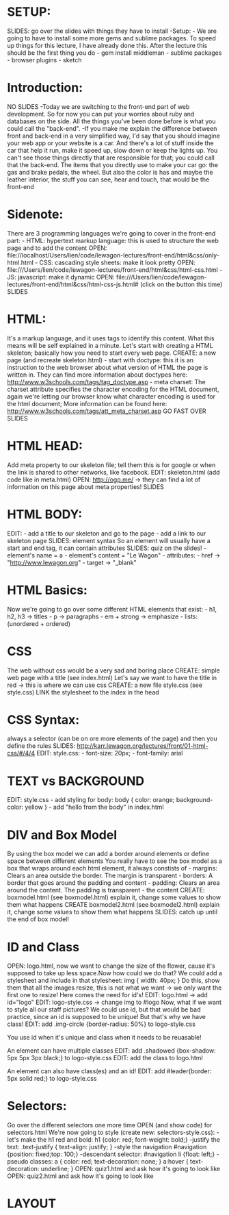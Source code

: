 # SETUP:
  SLIDES: go over the slides with things they have to install
  -Setup:
    - We are going to have to install some more gems and sublime packages. To speed up things for this lecture, I have already done this. After the lecture this should be the first thing you do
      - gem install middleman
      - sublime packages
      - browser plugins
      - sketch
# Introduction:
  NO SLIDES
  -Today we are switching to the front-end part of web development. So for now you can put your worries about ruby and databases on the side. All the things you've been done before is what you could call the "back-end".
  -If you make me explain the difference between front and back-end in a very simplified way, I'd say that you should imagine your web app or your website is a car. And there's a lot of stuff inside the car that help it run, make it speed up, slow down or keep the lights up. You can't see those things directly that are responsible for that; you could call that the back-end.
  The items that you directly use to make your car go: the gas and brake pedals, the wheel. But also the color is has and maybe the leather interior, the stuff you can see, hear and touch, that would be the front-end
# Sidenote:
  There are 3 programming languages we're going to cover in the front-end part:
    - HTML: hypertext markup language: this is used to structure the web page and to add the content
    OPEN: file://localhost/Users/lien/code/lewagon-lectures/front-end/html&css/only-html.html
    - CSS: cascading style sheets: make it look pretty
    OPEN: file:///Users/lien/code/lewagon-lectures/front-end/html&css/html-css.html
    - JS: javascript: make it dynamic
    OPEN: file:///Users/lien/code/lewagon-lectures/front-end/html&css/html-css-js.html#
    (click on the button this time)
  SLIDES
# HTML:
  It's a markup language, and it uses tags to identify this content. What this means will be self explained in a minute. Let's start with creating a HTML skeleton; basically how you need to start every web page.
  CREATE: a new page (and recreate skeleton.html)
    - start with doctype: this  it is an instruction to the web browser about what version of HTML the page is written in. They can find more information about doctypes here: http://www.w3schools.com/tags/tag_doctype.asp
    - meta charset: The charset attribute specifies the character encoding for the HTML document, again we're letting our browser know what character encoding is used for the html document; More information can be found here: http://www.w3schools.com/tags/att_meta_charset.asp
  GO FAST OVER SLIDES
# HTML HEAD:
  Add meta property to our skeleton file; tell them this is for google or when the link is shared to other networks, like facebook.
  EDIT: skeleton.html (add code like in meta.html)
  OPEN: http://ogp.me/ -> they can find a lot of information on this page about meta properties!
  SLIDES
# HTML BODY:
  EDIT:
    - add a title to our skeleton and go to the page
    - add a link to our skeleton page
  SLIDES: element syntax
  So an element will usually have a start and end tag, it can contain attributes
  SLIDES: quiz on the slides!
    - element's name = a
    - element's content = "Le Wagon"
    - attributes:
      - href -> "http://www.lewagon.org"
      - target -> "_blank"
# HTML Basics:
  Now we're going to go over some different HTML elements that exist:
    - h1, h2, h3 -> titles
    - p -> paragraphs
    - em + strong -> emphasize
    - lists: (unordered + ordered)
# CSS
  The web without css would be a very sad and boring place
  CREATE: simple web page with a title (see index.html)
  Let's say we want to have the title in red -> this is where we can use css
  CREATE: a new file style.css (see style.css)
  LINK the stylesheet to the index in the head
# CSS Syntax:
  always a selector (can be on ore more elements of the page)
  and then you define the rules
  SLIDES: http://karr.lewagon.org/lectures/front/01-html-css/#/4/4
  EDIT: style.css:
    - font-size: 20px;
    - font-family: arial
# TEXT vs BACKGROUND
  EDIT: style.css
    - add styling for body:
    body {
      color: orange;
      background-color: yellow
    }
    - add "hello from the body" in index.html
# DIV and Box Model
  By using the box model we can add a border around elements or define space between different elements
  You really have to see the box model as a box that wraps around each html element, it always constists of
    - margins: Clears an area outside the border. The margin is transparent
    - borders: A border that goes around the padding and content
    - padding: Clears an area around the content. The padding is transparent
    - the content
  CREATE: boxmodel.html (see boxmodel.html)
  explain it, change some values to show them what happens
  CREATE boxmodel2.html (see boxmodel2.html)
  explain it, change some values to show them what happens
  SLIDES: catch up  until the end of box model!
# ID and Class
  OPEN: logo.html, now we want to change the size of the flower, cause it's supposed to take up less space.Now how could we do that? We could add a stylesheet and include in that stylesheet:
  img {
    width: 40px;
  }
  Do this, show them that all the images resize, this is not what we want -> we only want the first one to resize! Here comes the need for id's!
  EDIT: logo.html -> add id="logo"
  EDIT: logo-style.css -> change img to #logo
  Now, what if we want to style all our staff pictures? We could use id, but that would be bad practice, since an id is supposed to be unique! But that's why we have class!
  EDIT: add .img-circle {border-radius: 50%} to logo-style.css

  You use id when it's unique and class when it needs to be reuasable!

  An element can have multiple classes
  EDIT: add .shadowed {box-shadow: 5px 5px 3px black;} to logo-style.css
  EDIT: add the class to logo.html

  An element can also have class(es) and an id!
  EDIT: add #leader{border: 5px solid red;} to logo-style.css
# Selectors:
 Go over the different selectors one more time
 OPEN (and show code) for selectors.html
 We're now going to style (create new: selectors-style.css):
  -let's make the h1 red and bold:
    h1 {color: red; font-weight: bold;}
  -justify the text:
    .text-justify { text-align: justify; }
  -style the navigation
    #navigation {position: fixed;top: 100;}
  -descendant selector:
    #navigation li {float: left;}
  -pseudo classes:
    a {
      color: red;
      text-decoration: none;
      }
    a:hover {
      text-decoration: underline;
    }
  OPEN: quiz1.html and ask how it's going to look like
  OPEN: quiz2.html and ask how it's going to look like
# LAYOUT
